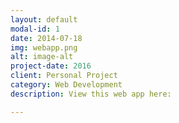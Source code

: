 ```yaml
---
layout: default
modal-id: 1
date: 2014-07-18
img: webapp.png
alt: image-alt
project-date: 2016
client: Personal Project
category: Web Development
description: View this web app here: 

---
```

